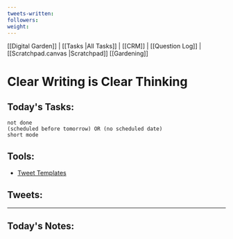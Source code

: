 ```yaml
---
tweets-written: 
followers: 
weight: 
---
```

[[Digital Garden]] | [[Tasks |All Tasks]] | [[CRM]] | [[Question Log]] | [[Scratchpad.canvas |Scratchpad]]
[[Gardening]]

# Clear Writing is Clear Thinking

## Today's Tasks:
```tasks
not done
(scheduled before tomorrow) OR (no scheduled date)
short mode
```

## Tools:
- [Tweet Templates](https://www.notion.so/100-Tweet-Templates-with-Examples-fbdcc37fc2e04447ac452d310094e9d1)

## Tweets:


---
## Today's Notes:

